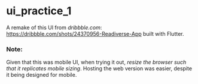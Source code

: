 # ui_practice_1

A remake of this UI from *dribbble.com*: https://dribbble.com/shots/24370956-Readiverse-App built with Flutter.
### Note:
Given that this was mobile UI, when trying it out, *resize the browser such that it replicates mobile sizing*.
Hosting the web version was easier, despite it being designed for mobile.
